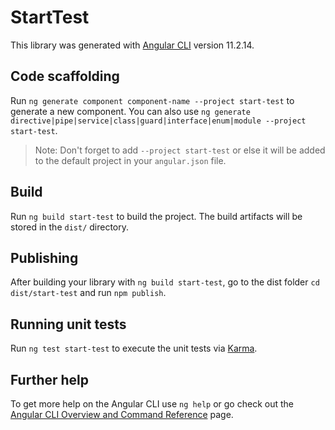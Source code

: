 # StartTest

This library was generated with [Angular CLI](https://github.com/angular/angular-cli) version 11.2.14.

## Code scaffolding

Run `ng generate component component-name --project start-test` to generate a new component. You can also use `ng generate directive|pipe|service|class|guard|interface|enum|module --project start-test`.
> Note: Don't forget to add `--project start-test` or else it will be added to the default project in your `angular.json` file. 

## Build

Run `ng build start-test` to build the project. The build artifacts will be stored in the `dist/` directory.

## Publishing

After building your library with `ng build start-test`, go to the dist folder `cd dist/start-test` and run `npm publish`.

## Running unit tests

Run `ng test start-test` to execute the unit tests via [Karma](https://karma-runner.github.io).

## Further help

To get more help on the Angular CLI use `ng help` or go check out the [Angular CLI Overview and Command Reference](https://angular.io/cli) page.
